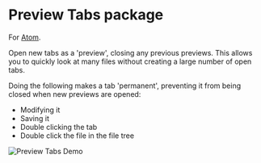 # Preview Tabs package

For [Atom](https://atom.io/).

Open new tabs as a 'preview', closing any previous previews. This allows you to quickly look at many files without creating
a large number of open tabs.

Doing the following makes a tab 'permanent', preventing it from being closed when new previews are opened:

* Modifying it
* Saving it
* Double clicking the tab
* Double click the file in the file tree

![Preview Tabs Demo](https://cloud.githubusercontent.com/assets/2503289/4603894/bb812df4-517d-11e4-8c48-9f0bc382b465.gif)
